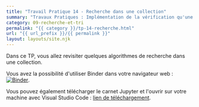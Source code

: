 ```yaml
---
title: "Travail Pratique 14 - Recherche dans une collection"
summary: "Travaux Pratiques : Implémentation de la vérification qu'une liste est triée puis d'une recherche binaire sur une liste triée."
category: 09-recherche-et-tri
permalink: "{{ category }}/tp-14-recherche.html"
url: "{{ url_prefix }}/{{ permalink }}"
layout: layouts/site.njk
---
```


Dans ce TP, vous allez revisiter quelques algorithmes de recherche dans une collection.

Vous avez la possibilité d'utiliser Binder dans votre navigateur web : <a href="https://mybinder.org/v2/gh/loic-yvonnet/algo-appliquee/master?filepath=cours%2F09-recherche-et-tri%2Fwork-assignment-18.ipynb"><img class="inline" src="https://mybinder.org/badge_logo.svg" alt="Binder"></a>.

Vous pouvez également télécharger le carnet Jupyter et l'ouvrir sur votre machine avec Visual Studio Code : <a href="./work-assignment-18.ipynb" download="tp-14.ipynb">lien de téléchargement</a>.
